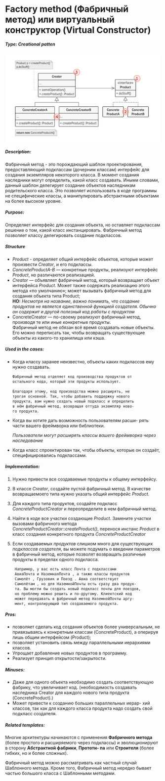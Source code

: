 # Factory method (Фабричный метод) или виртуальный конструктор (Virtual Constructor) 
##### Type: Creational patten

![Strategy pattern](../../assets/images/Factory_method.png)

##### Description:  
Фабричный метод - это порождающий шаблон проектирования, предоставляющий подклассам (дочерним классам) интерфейс для создания экземпляров некоторого класса. В момент создания наследники могут определить, какой класс создавать. Иными словами, данный шаблон делегирует создание объектов наследникам родительского класса. Это позволяет использовать в коде программы не специфические классы, а манипулировать абстрактными объектами на более высоком уровне.

##### Purpose:
Определяет интерфейс для создания объекта, но оставляет подклассам решение о том, какой класс инстанцировать. Фабричный метод позволяет классу делегировать создание подклассов. 
 
##### Structure
 - *Product* - определяет общий интерфейс объектов, которые может произвести *Creator*, и его подклассы.
 - *ConcreteProductA-B* — конкретные продукты, реализуют интерфейс *Product*, но различаются реализацией.  
 - *Creator* — объявляет фабричный метод, который возвращает объект интерфейса *Product*. Может также содержать реализацию этого метода «по умолчанию»;
может вызывать фабричный метод для создания объекта типа Product;   
**НО:** *Несмотря на название, важно понимать, что создание продуктов не является единственной функцией создателя. Обычно он содержит и другой полезный код работы с продуктом*
 - ConcreteCreator — по-своему реализуют фабричный метод, производя те или иные конкретные продукты.   
 Фабричный метод не обязан всё время создавать новые объекты. Его можно переписать так, чтобы возвращать существующие объекты из какого-то хранилища или кэша.
 
##### Used in the cases:  
 - Когда классу заранее неизвестно, объекты каких подклассов ему нужно создавать.  
   
       Фабричный метод отделяет код производства продуктов от
       остального кода, который эти продукты использует.
       
       Благодаря этому, код производства можно расширять, не
       трогая основной. Так, чтобы добавить поддержку нового
       продукта, вам нужно создать новый подкласс и определить
       в нём фабричный метод, возвращая оттуда экземпляр ново-
       го продукта.
   
- Когда вы хотите дать возможность пользователям расши-
  рять части вашего фреймворка или библиотеки.
  
  *Пользователи могут расширять классы вашего фреймворка
   через наследование*
 
 - Когда класс спроектирован так, чтобы объекты, которые он создаёт, специфицировались подклассами.
  
##### Implementation:  
 1. Нужно привести все создаваемые продукты к общему интерфейсу.
 2. В классе *Creator*, создайте пустой фабричный метод. В качестве возвращаемоего типа нужно указать общий интерфейс *Product*.
 3. Для каждого типа продуктов, создайте подкласс *ConcreteProductCreator* и переопределите в нем фабричный метод.
 4. Найти в коде все участки создающие *Product*. Замените участки вызовами фабричного метода *ConcreteProductCreator::createProduct()*, перенося инстанс *Product* в класс создания конкретного продукта *ConcreteProductCreator*
 5. Если создаваемых *продуктов* слишком много для существующих *подклассов создателя*, вы можете подумать о введении параметров в фабричный метод, которые позволят возвращать различные продукты в пределах одного подкласса.
 
         Например, у вас есть класс Почта с подклассами
         АвиаПочта и НаземнаяПочта , а также классы продуктов
         Самолёт , Грузовик и Поезд . Авиа соответствует
         Самолётам , но для НаземнойПочты есть сразу два продук-
         та. Вы могли бы создать новый подкласс почты для поездов,
         но проблему можно решить и по-другому. Клиентский код
         может передавать в фабричный метод НаземнойПочты аргу-
         мент, контролирующий тип создаваемого продукта.

##### Pros:  
 - позволяет сделать код создания объектов более универсальным, не привязываясь к конкретным классам (ConcreteProduct), а оперируя лишь общим интерфейсом (Product);
 - позволяет установить связь между параллельными иерархиями классов.
 - Упрощает добавление новых продуктов в программу.
 - Реализует принцип открытости/закрытости.


##### Minuses:
 - Даже для одного объекта необходимо создать соответствующую фабрику, что увеличивает код.
  (необходимость создавать наследника Creator для каждого нового типа продукта (ConcreteProduct).)
  - Может привести к созданию больших параллельных иерар-
    хий классов, так как для каждого класса продукта надо
    создать свой подкласс создателя.


##### Related templates:  
Многие архитектуры начинаются с применения **Фабричного
метода** (более простого и расширяемого через подклассы) и
эволюционируют в сторону **Абстрактной фабрики**, **Прототи-
па** или **Строителя** (более гибких, но и более сложных).

Фабричный метод можно рассматривать как частный случай
Шаблонного метода. Кроме того, Фабричный метод нередко
бывает частью большого класса с Шаблонными методами.

